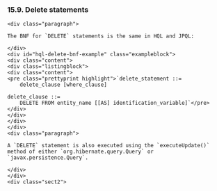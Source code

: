  ### 15.9. Delete statements

    <div class="paragraph">

    The BNF for `DELETE` statements is the same in HQL and JPQL:

    </div>
    <div id="hql-delete-bnf-example" class="exampleblock">
    <div class="content">
    <div class="listingblock">
    <div class="content">
    <pre class="prettyprint highlight">`delete_statement ::=
        delete_clause [where_clause]

    delete_clause ::=
        DELETE FROM entity_name [[AS] identification_variable]`</pre>
    </div>
    </div>
    </div>
    </div>
    <div class="paragraph">

    A `DELETE` statement is also executed using the `executeUpdate()` method of either `org.hibernate.query.Query` or `javax.persistence.Query`.

    </div>
    </div>
    <div class="sect2">